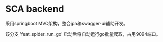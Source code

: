 # SCA backend

采用springboot MVC架构，整合jpa和swagger-ui辅助开发。

该分支 'feat_spider_run_go' 启动后将自动运行go批量爬取，占用9094端口。
